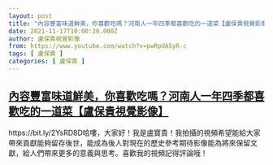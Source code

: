 ```yaml
---
layout: post
title: "內容豐富味道鮮美，你喜歡吃嗎？河南人一年四季都喜歡吃的一道菜【盧保貴視覺影像】"
date: 2021-11-17T10:00:20.000Z
author: 盧保貴視覺影像
from: https://www.youtube.com/watch?v=pwRpUA5yR-c
tags: [ 盧保貴 ]
categories: [ 盧保貴 ]
---
```

<!--1637143220000-->
[內容豐富味道鮮美，你喜歡吃嗎？河南人一年四季都喜歡吃的一道菜【盧保貴視覺影像】](https://www.youtube.com/watch?v=pwRpUA5yR-c)
------

<div>
https://bit.ly/2YsRD8D哈嘍，大家好！我是盧寶貴！我拍攝的視頻希望能給大家帶來貢獻能夠留存後世，能成為後人對現在的歷史參考期待影像能為將來保留文獻，給人們帶來更多的意義與思考。喜歡我的視頻記得評論哦！
</div>
